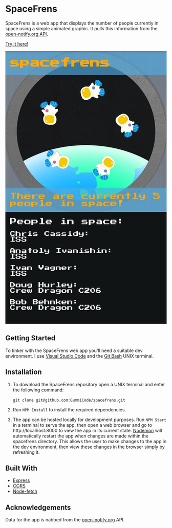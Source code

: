 # SpaceFrens

SpaceFrens is a web app that displays the number of people currently in space using a simple animated graphic.
It pulls this information from the [open-notify.org API](http://open-notify.org/).

[Try it here!](https://spacefrens.herokuapp.com)

![Image of the SpaceFrens web app viewed on a Samsung Galaxy S9](./README_assets/AppPreview.jpg)


## Getting Started

To tinker with the SpaceFrens web app you'll need a suitable dev environment. I use [Visual Studio Code](https://code.visualstudio.com/) and the [Git Bash](https://gitforwindows.org/) UNIX terminal.

## Installation

1. To download the SpaceFrens repository open a UNIX terminal and enter the following command:

	`git clone git@github.com:GummiCode/spacefrens.git`

2. Run `NPM Install` to install the required dependencies.

3. The app can be hosted locally for development purposes. Run `NPM Start` in a terminal to serve the app, then open a web browser and go to http://localhost:8000 to view the app in its current state. [Nodemon](https://www.npmjs.com/package/nodemon) will automatically restart the app when changes are made within the spacefrens directory. This allows the user to make changes to the app in the dev environment, then view these changes in the browser simply by refreshing it.

## Built With

* [Express](https://www.npmjs.com/package/express)
* [CORS](https://www.npmjs.com/package/cors)
* [Node-fetch](https://www.npmjs.com/package/node-fetch)


## Acknowledgements

Data for the app is nabbed from the [open-notify.org](http://open-notify.org/) API.
